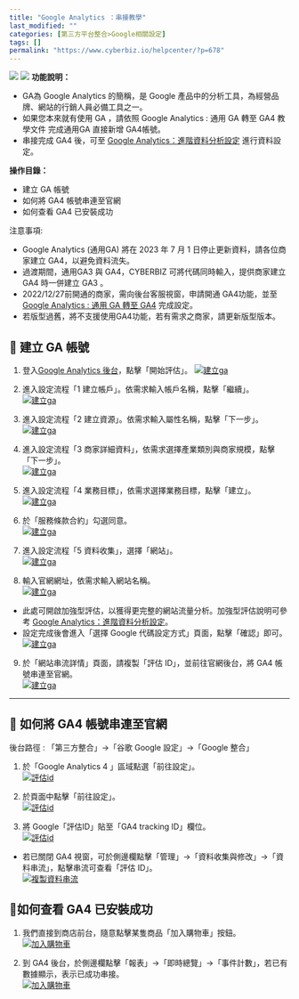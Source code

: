 ```yaml
---
title: "Google Analytics ：串接教學"
last_modified: ""
categories: [第三方平台整合>Google相關設定]
tags: []
permalink: "https://www.cyberbiz.io/helpcenter/?p=678"
---
```


![](https://www.cyberbiz.io/helpcenter/wp-content/uploads/一般版3.png)
![](https://www.cyberbiz.io/helpcenter/wp-content/uploads/PLUS版3.png)
**功能說明：**  

* GA為 Google Analytics 的簡稱，是 Google 產品中的分析工具，為經營品牌、網站的行銷人員必備工具之一。 
* 如果您本來就有使用 GA ，請依照 Google Analytics : 通用 GA 轉至 GA4 教學文件 完成通用GA 直接新增 GA4帳號。 
* 串接完成 GA4 後，可至 [Google Analytics：進階資料分析設定](https://www.cyberbiz.io/helpcenter/?p=7099) 進行資料設定。

**操作目錄：**

* 建立 GA 帳號
* 如何將 GA4 帳號串連至官網
* 如何查看 GA4 已安裝成功

注意事項:  

* Google Analytics (通用GA) 將在 2023 年 7 月 1 日停止更新資料，請各位商家建立 GA4，以避免資料流失。
* 過渡期間，通用GA3 與 GA4，CYBERBIZ 可將代碼同時輸入，提供商家建立 GA4 時一併建立 GA3 。
* 2022/12/27前開通的商家，需向後台客服視窗，申請開通 GA4功能，並至 [Google Analytics : 通用 GA 轉至 GA4](https://www.cyberbiz.io/helpcenter/?p=6613) 完成設定。
* 若版型過舊，將不支援使用GA4功能，若有需求之商家，請更新版型版本。



## 📌 建立 GA 帳號



1. 登入[Google Analytics 後台](https://analytics.google.com/analytics/web/)，點擊「開始評估」。 [![建立ga](https://www.cyberbiz.io/support/wp-content/uploads/Google-Analytics-：串接教學01.png)](https://www.cyberbiz.io/support/wp-content/uploads/Google-Analytics-：串接教學01.png)


2. 進入設定流程「1 建立帳戶」。依需求輸入帳戶名稱，點擊「繼續」。  
[![建立ga](https://www.cyberbiz.io/support/wp-content/uploads/Google-Analytics-：串接教學02.png)](https://www.cyberbiz.io/support/wp-content/uploads/Google-Analytics-：串接教學02.png)



3. 進入設定流程「2 建立資源」。依需求輸入屬性名稱，點擊「下一步」。  
[![建立ga](https://www.cyberbiz.io/support/wp-content/uploads/Google-Analytics-：串接教學03.png)](https://www.cyberbiz.io/support/wp-content/uploads/Google-Analytics-：串接教學03.png)



4. 進入設定流程「3 商家詳細資料」，依需求選擇產業類別與商家規模，點擊「下一步」。  
[![建立ga](https://www.cyberbiz.io/support/wp-content/uploads/Google-Analytics-：串接教學04.png)](https://www.cyberbiz.io/support/wp-content/uploads/Google-Analytics-：串接教學04.png)



5. 進入設定流程「4 業務目標」，依需求選擇業務目標，點擊「建立」。  
[![建立ga](https://www.cyberbiz.io/support/wp-content/uploads/Google-Analytics-：串接教學05.png)](https://www.cyberbiz.io/support/wp-content/uploads/Google-Analytics-：串接教學05.png)



6. 於「服務條款合約」勾選同意。  
[![建立ga](https://www.cyberbiz.io/support/wp-content/uploads/Google-Analytics-：串接教學06.png)](https://www.cyberbiz.io/support/wp-content/uploads/Google-Analytics-：串接教學06.png)



7. 進入設定流程「5 資料收集」，選擇「網站」。  
[![建立ga](https://www.cyberbiz.io/support/wp-content/uploads/Google-Analytics-：串接教學07.png)](https://www.cyberbiz.io/support/wp-content/uploads/Google-Analytics-：串接教學07.png)



8. 輸入官網網址，依需求輸入網站名稱。  
[![建立ga](https://www.cyberbiz.io/support/wp-content/uploads/Google-Analytics-：串接教學08.png)](https://www.cyberbiz.io/support/wp-content/uploads/Google-Analytics-：串接教學08.png)

* 此處可開啟加強型評估，以獲得更完整的網站流量分析。加強型評估說明可參考 [Google Analytics：進階資料分析設定](https://www.cyberbiz.io/helpcenter/?p=7099)。
* 設定完成後會進入「選擇 Google 代碼設定方式」頁面，點擊「確認」即可。  
[![建立ga](https://www.cyberbiz.io/support/wp-content/uploads/Google-Analytics-：串接教學09.png)](https://www.cyberbiz.io/support/wp-content/uploads/Google-Analytics-：串接教學09.png)

9. 於「網站串流詳情」頁面，請複製「評估 ID」，並前往官網後台，將 GA4 帳號串連至官網。  
[![建立ga](https://www.cyberbiz.io/support/wp-content/uploads/Google-Analytics-：串接教學10.png)](https://www.cyberbiz.io/support/wp-content/uploads/Google-Analytics-：串接教學10.png)

* * *

## 📌 如何將 GA4 帳號串連至官網


後台路徑 : 「第三方整合」→「谷歌 Google 設定」→「Google 整合」  

1. 於「Google Analytics 4 」區域點選「前往設定」。  
[![評估id](https://www.cyberbiz.io/support/wp-content/uploads/Screenshot-2023-10-05-at-12.30.12-PM.png)](https://www.cyberbiz.io/support/wp-content/uploads/Screenshot-2023-10-05-at-12.30.12-PM.png)

2. 於頁面中點擊「前往設定」。  
[![評估id](https://www.cyberbiz.io/support/wp-content/uploads/Google-Analytics-：串接申請教學10.png)](https://www.cyberbiz.io/support/wp-content/uploads/Google-Analytics-：串接申請教學10.png)



3. 將 Google「評估ID」貼至「GA4 tracking ID」欄位。  
[![評估id](https://www.cyberbiz.io/support/wp-content/uploads/Screenshot-2023-10-05-at-12.12.21-PM.png)](https://www.cyberbiz.io/support/wp-content/uploads/Screenshot-2023-10-05-at-12.12.21-PM.png)

* 若已關閉 GA4 視窗，可於側邊欄點擊「管理」→「資料收集與修改」→「資料串流」，點擊串流可查看「評估 ID」。  
[![複製資料串流](https://www.cyberbiz.io/support/wp-content/uploads/Google-Analytics-：串接教學11.png)](https://www.cyberbiz.io/support/wp-content/uploads/Google-Analytics-：串接教學11.png)



## 📌如何查看 GA4 已安裝成功



1. 我們直接到商店前台，隨意點擊某隻商品「加入購物車」按鈕。  
[![加入購物車](https://www.cyberbiz.io/support/wp-content/uploads/Google-Analytics通用-GA-轉至-GA412.png)](https://www.cyberbiz.io/support/wp-content/uploads/Google-Analytics通用-GA-轉至-GA412.png)




2. 到 GA4 後台，於側邊欄點擊「報表」→「即時總覽」→「事件計數」，若已有數據顯示，表示已成功串接。  
[![加入購物車](https://www.cyberbiz.io/support/wp-content/uploads/Google-Analytics通用-GA-轉至-GA413.png)](https://www.cyberbiz.io/support/wp-content/uploads/Google-Analytics通用-GA-轉至-GA413.png)





